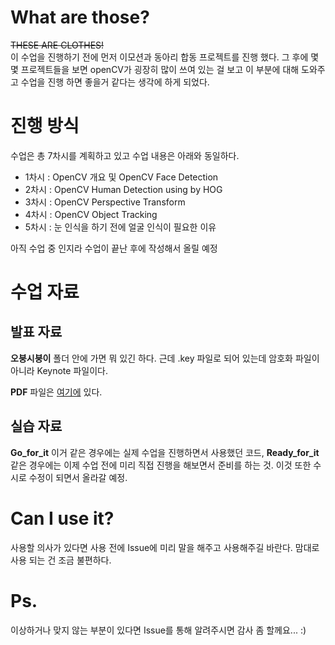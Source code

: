 # What are those?
~~THESE ARE CLOTHES!~~ <br>
이 수업을 진행하기 전에 먼저 이모션과 동아리 합동 프로젝트를 진행 했다. 그 후에 몇몇 프로젝트들을 보면 openCV가 굉장히 많이 쓰여 있는 걸 보고 이 부분에 대해 도와주고 수업을 진행 하면 좋을거 같다는 생각에 하게 되었다.

# 진행 방식
수업은 총 7차시를 계획하고 있고 수업 내용은 아래와 동일하다.

- 1차시 : OpenCV 개요 및 OpenCV Face Detection
- 2차시 : OpenCV Human Detection using by HOG
- 3차시 : OpenCV Perspective Transform
- 4차시 : OpenCV Object Tracking
- 5차시 : 눈 인식을 하기 전에 얼굴 인식이 필요한 이유

아직 수업 중 인지라 수업이 끝난 후에 작성해서 올릴 예정

# 수업 자료
## 발표 자료
__오붕시붕이__ 폴더 안에 가면 뭐 있긴 하다. 근데 .key 파일로 되어 있는데 암호화 파일이 아니라 Keynote 파일이다.

**PDF** 파일은 <a href="오붕시붕이;/PDF">여기에</a> 있다.

## 실습 자료
__Go_for_it__ 이거 같은 경우에는 실제 수업을 진행하면서 사용했던 코드, __Ready_for_it__ 같은 경우에는 이제 수업 전에 미리 직접 진행을 해보면서 준비를 하는 것. 이것 또한 수시로 수정이 되면서 올라갈 예정.

# Can I use it?
사용할 의사가 있다면 사용 전에 Issue에 미리 말을 해주고 사용해주길 바란다. 맘대로 사용 되는 건 조금 불편하다.

# Ps.
이상하거나 맞지 않는 부분이 있다면 Issue를 통해 알려주시면 감사 좀 할께요... :)